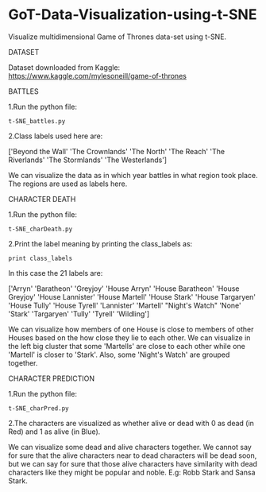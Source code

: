 ﻿# GoT-Data-Visualization-using-t-SNE
Visualize multidimensional Game of Thrones data-set using t-SNE.


DATASET

Dataset downloaded from Kaggle: https://www.kaggle.com/mylesoneill/game-of-thrones


BATTLES


1.Run the python file:

	t-SNE_battles.py


2.Class labels used here are:

['Beyond the Wall' 'The Crownlands' 'The North' 'The Reach'
 'The Riverlands' 'The Stormlands' 'The Westerlands']


We can visualize the data as in which year battles in what region took place. The regions are used as labels here.




CHARACTER DEATH


1.Run the python file:

	t-SNE_charDeath.py



2.Print the label meaning by printing the class_labels as:
 	
 	print class_labels

In this case the 21 labels are:

 ['Arryn' 'Baratheon' 'Greyjoy' 'House Arryn' 'House Baratheon'
 'House Greyjoy' 'House Lannister' 'House Martell' 'House Stark'
 'House Targaryen' 'House Tully' 'House Tyrell' 'Lannister' 'Martell'
 "Night's Watch" 'None' 'Stark' 'Targaryen' 'Tully' 'Tyrell' 'Wildling']


 We can visualize how members of one House is close to members of other Houses based on the how close they lie to each other. We can visualize in the left big cluster that some 'Martells' are close to each other while one 'Martell' is closer to 'Stark'. Also, some 'Night's Watch' are grouped together. 





 CHARACTER PREDICTION


1.Run the python file:

 	t-SNE_charPred.py


2.The characters are visualized as whether alive or dead with 0 as dead (in Red) and 1 as alive (in Blue).


We can visualize some dead and alive characters together. We cannot say for sure that the alive characters near to dead characters will be dead soon, but we can say for sure that those alive characters have similarity with dead characters like they might be popular and noble. E.g: Robb Stark and Sansa Stark.
